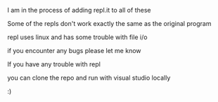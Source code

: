 I am in the process of adding repl.it to all of these

Some of the repls don't work exactly the same as the original program

repl uses linux and has some trouble with file i/o


if you encounter any bugs please let me know


If you have any trouble with repl

you can clone the repo and run with visual studio locally


:)
